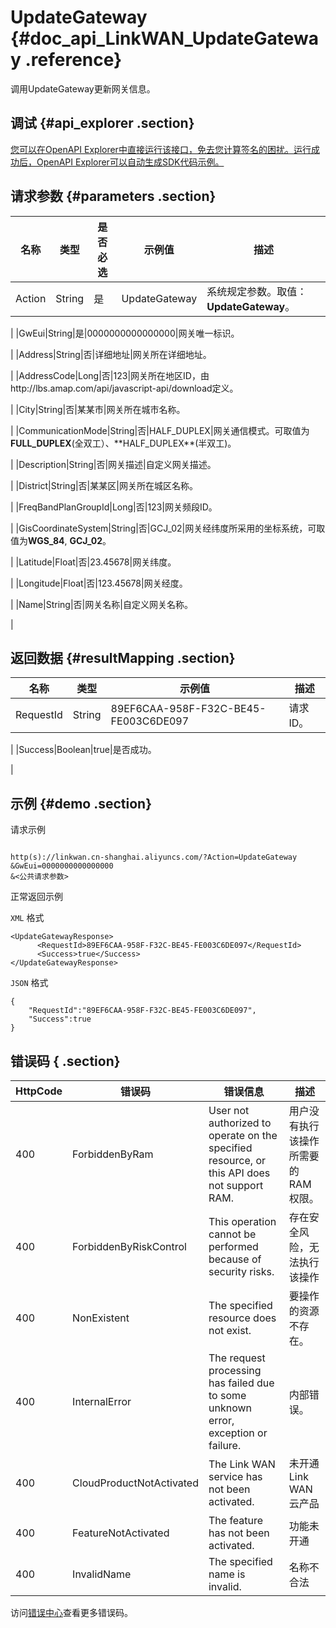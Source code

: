 # UpdateGateway {#doc_api_LinkWAN_UpdateGateway .reference}

调用UpdateGateway更新网关信息。

## 调试 {#api_explorer .section}

[您可以在OpenAPI Explorer中直接运行该接口，免去您计算签名的困扰。运行成功后，OpenAPI Explorer可以自动生成SDK代码示例。](https://api.aliyun.com/#product=LinkWAN&api=UpdateGateway&type=RPC&version=2018-12-30)

## 请求参数 {#parameters .section}

|名称|类型|是否必选|示例值|描述|
|--|--|----|---|--|
|Action|String|是|UpdateGateway|系统规定参数。取值：**UpdateGateway**。

 |
|GwEui|String|是|0000000000000000|网关唯一标识。

 |
|Address|String|否|详细地址|网关所在详细地址。

 |
|AddressCode|Long|否|123|网关所在地区ID，由http://lbs.amap.com/api/javascript-api/download定义。

 |
|City|String|否|某某市|网关所在城市名称。

 |
|CommunicationMode|String|否|HALF\_DUPLEX|网关通信模式。可取值为**FULL\_DUPLEX**\(全双工）、\*\*HALF\_DUPLEX\*\*\(半双工\)。

 |
|Description|String|否|网关描述|自定义网关描述。

 |
|District|String|否|某某区|网关所在城区名称。

 |
|FreqBandPlanGroupId|Long|否|123|网关频段ID。

 |
|GisCoordinateSystem|String|否|GCJ\_02|网关经纬度所采用的坐标系统，可取值为**WGS\_84**, **GCJ\_02**。

 |
|Latitude|Float|否|23.45678|网关纬度。

 |
|Longitude|Float|否|123.45678|网关经度。

 |
|Name|String|否|网关名称|自定义网关名称。

 |

## 返回数据 {#resultMapping .section}

|名称|类型|示例值|描述|
|--|--|---|--|
|RequestId|String|89EF6CAA-958F-F32C-BE45-FE003C6DE097|请求ID。

 |
|Success|Boolean|true|是否成功。

 |

## 示例 {#demo .section}

请求示例

``` {#request_demo}

http(s)://linkwan.cn-shanghai.aliyuncs.com/?Action=UpdateGateway
&GwEui=0000000000000000
&<公共请求参数>

```

正常返回示例

`XML` 格式

``` {#xml_return_success_demo}
<UpdateGatewayResponse>
      <RequestId>89EF6CAA-958F-F32C-BE45-FE003C6DE097</RequestId>
      <Success>true</Success>
</UpdateGatewayResponse>
```

`JSON` 格式

``` {#json_return_success_demo}
{
	"RequestId":"89EF6CAA-958F-F32C-BE45-FE003C6DE097",
	"Success":true
}
```

## 错误码 { .section}

|HttpCode|错误码|错误信息|描述|
|--------|---|----|--|
|400|ForbiddenByRam|User not authorized to operate on the specified resource, or this API does not support RAM.|用户没有执行该操作所需要的RAM权限。|
|400|ForbiddenByRiskControl|This operation cannot be performed because of security risks.|存在安全风险，无法执行该操作|
|400|NonExistent|The specified resource does not exist.|要操作的资源不存在。|
|400|InternalError|The request processing has failed due to some unknown error, exception or failure.|内部错误。|
|400|CloudProductNotActivated|The Link WAN service has not been activated.|未开通 Link WAN 云产品|
|400|FeatureNotActivated|The feature has not been activated.|功能未开通|
|400|InvalidName|The specified name is invalid.|名称不合法|

访问[错误中心](https://error-center.aliyun.com/status/product/LinkWAN)查看更多错误码。

